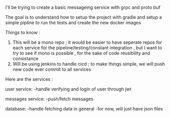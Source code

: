 I'll be trying to create a basic messageing service with grpc and proto buf

The goal is to understand how to setup the project with gradle and setup a simple pipline to run the tests and create the new docker images 

Things to know : 
1) This will be a mono repo ; it would be easier to have seperate repos for each service for the pipeline/testing/constant integration , but I want to try to see if mono is possible , for the sake of code reusibility and consistance
2) Will be using jenkins to handle cicd ; to make things simple, we will push new code ever commit to all services


Here are the services :  

user service:
-handle verifying and login of user through jwt

messages service:
-push/fetch messages 

database: 
-handle fetching data in general 
-for now, will just have json files 